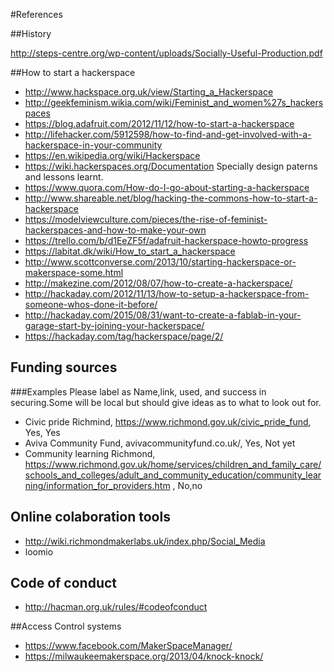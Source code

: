 #References

##History

http://steps-centre.org/wp-content/uploads/Socially-Useful-Production.pdf

##How to start a hackerspace

* http://www.hackspace.org.uk/view/Starting_a_Hackerspace 
* http://geekfeminism.wikia.com/wiki/Feminist_and_women%27s_hackerspaces
* https://blog.adafruit.com/2012/11/12/how-to-start-a-hackerspace 
* http://lifehacker.com/5912598/how-to-find-and-get-involved-with-a-hackerspace-in-your-community 
* https://en.wikipedia.org/wiki/Hackerspace 
* https://wiki.hackerspaces.org/Documentation Specially design paterns and lessons learnt. 
* https://www.quora.com/How-do-I-go-about-starting-a-hackerspace 
* http://www.shareable.net/blog/hacking-the-commons-how-to-start-a-hackerspace 
* https://modelviewculture.com/pieces/the-rise-of-feminist-hackerspaces-and-how-to-make-your-own 
* https://trello.com/b/d1EeZF5f/adafruit-hackerspace-howto-progress 
* https://labitat.dk/wiki/How_to_start_a_hackerspace 
* http://www.scottconverse.com/2013/10/starting-hackerspace-or-makerspace-some.html 
* http://makezine.com/2012/08/07/how-to-create-a-hackerspace/ 
* http://hackaday.com/2012/11/13/how-to-setup-a-hackerspace-from-someone-whos-done-it-before/ 
* http://hackaday.com/2015/08/31/want-to-create-a-fablab-in-your-garage-start-by-joining-your-hackerspace/ 
* https://hackaday.com/tag/hackerspace/page/2/ 

## Funding sources
###Examples
Please label as Name,link, used, and success in securing.Some will be local but should give ideas as to what to look out for.

* Civic pride Richmind,  https://www.richmond.gov.uk/civic_pride_fund, Yes, Yes
* Aviva Community Fund, avivacommunityfund.co.uk/, Yes, Not yet
* Community learning Richmond, https://www.richmond.gov.uk/home/services/children_and_family_care/schools_and_colleges/adult_and_community_education/community_learning/information_for_providers.htm , No,no

## Online colaboration tools ##

* http://wiki.richmondmakerlabs.uk/index.php/Social_Media
* loomio

## Code of conduct

* http://hacman.org.uk/rules/#codeofconduct 

##Access Control systems

* https://www.facebook.com/MakerSpaceManager/
* https://milwaukeemakerspace.org/2013/04/knock-knock/

